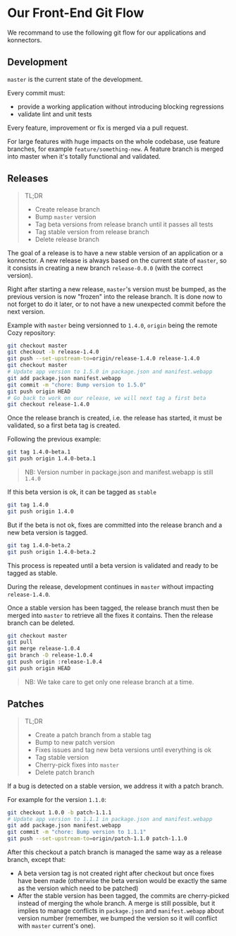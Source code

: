# Our Front-End Git Flow

We recommand to use the following git flow for our applications and konnectors.

## Development

`master` is the current state of the development.

Every commit must:

* provide a working application without introducing blocking regressions
* validate lint and unit tests

Every feature, improvement or fix is merged via a pull request.

For large features with huge impacts on the whole codebase, use feature branches, for example `feature/something-new`. A feature branch is merged into master when it's totally functional and validated.

## Releases

> TL;DR
>
> * Create release branch
> * Bump `master` version
> * Tag beta versions from release branch until it passes all tests
> * Tag stable version from release branch
> * Delete release branch

The goal of a release is to have a new stable version of an application or a konnector.  A new release is always based on the current state of `master`, so it consists in creating a new branch `release-0.0.0` (with the correct version).

Right after starting a new release, `master`'s version must be bumped, as the previous version is now "frozen" into the release branch. It is done now to not forget to do it later, or to not have a new unexpected commit before the next version.

Example with `master` being versionned to `1.4.0`, `origin` being the remote Cozy repository:

```sh
git checkout master
git checkout -b release-1.4.0
git push --set-upstream-to=origin/release-1.4.0 release-1.4.0
git checkout master
# Update app version to 1.5.0 in package.json and manifest.webapp
git add package.json manifest.webapp
git commit -m "chore: Bump version to 1.5.0"
git push origin HEAD
# Go back to work on our release, we will next tag a first beta
git checkout release-1.4.0
```

Once the release branch is created, i.e. the release has started, it must be validated, so a first beta tag is created.

Following the previous example:
```sh
git tag 1.4.0-beta.1
git push origin 1.4.0-beta.1
```
> NB: Version number in package.json and manifest.webapp is still `1.4.0`


If this beta version is ok, it can be tagged as `stable`

```sh
git tag 1.4.0
git push origin 1.4.0
```

But if the beta is not ok, fixes are committed into the release branch and a new beta version is tagged.

```sh
git tag 1.4.0-beta.2
git push origin 1.4.0-beta.2
```

This process is repeated until a beta version is validated and ready to be tagged as stable.

During the release, development continues in `master` without impacting `release-1.4.0`.

Once a stable version has been tagged, the release branch must then be merged into `master` to retrieve all the fixes it contains. Then the release branch can be deleted.

```sh
git checkout master
git pull
git merge release-1.0.4
git branch -D release-1.0.4
git push origin :release-1.0.4
git push origin HEAD
```

> NB: We take care to get only one release branch at a time.

## Patches

> TL;DR
>
> * Create a patch branch from a stable tag
> * Bump to new patch version
> * Fixes issues and tag new beta versions until everything is ok
> * Tag stable version
> * Cherry-pick fixes into `master`
> * Delete patch branch

If a bug is detected on a stable version, we address it with a patch branch.

For example for the version `1.1.0`:
```sh
git checkout 1.0.0 -b patch-1.1.1
# Update app version to 1.1.1 in package.json and manifest.webapp
git add package.json manifest.webapp
git commit -m "chore: Bump version to 1.1.1"
git push --set-upstream-to=origin/patch-1.1.0 patch-1.1.0
```
After this checkout a patch branch is managed the same way as a release branch, except that:

* A beta version tag is not created right after checkout but once fixes have been made (otherwise the beta version would be exactly the same as the version which need to be patched)
* After the stable version has been tagged, the commits are cherry-picked instead of merging the whole branch. A merge is still possible, but it implies to manage conflicts in `package.json` and `manifest.webapp` about version number (remember, we bumped the version so it will conflict with `master` current's one).
